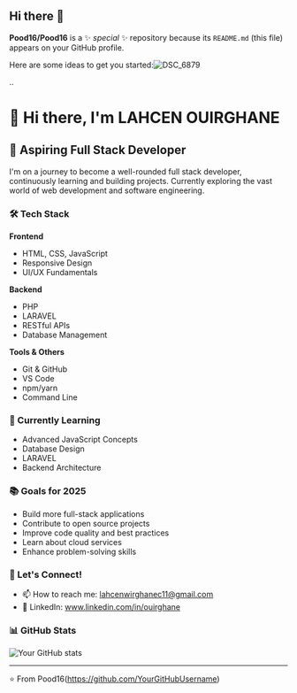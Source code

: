 ## Hi there 👋


**Pood16/Pood16** is a ✨ _special_ ✨ repository because its `README.md` (this file) appears on your GitHub profile.

Here are some ideas to get you started:![DSC_6879](https://github.com/user-attachments/assets/9cb80004-a71a-4b56-be79-73014656ff53)


..
# 👋 Hi there, I'm LAHCEN OUIRGHANE

## 🚀 Aspiring Full Stack Developer

I'm on a journey to become a well-rounded full stack developer, continuously learning and building projects. Currently exploring the vast world of web development and software engineering.

### 🛠️ Tech Stack

**Frontend**
- HTML, CSS, JavaScript
- Responsive Design
- UI/UX Fundamentals

**Backend**
- PHP
- LARAVEL
- RESTful APIs
- Database Management

**Tools & Others**
- Git & GitHub
- VS Code
- npm/yarn
- Command Line

### 🌱 Currently Learning
- Advanced JavaScript Concepts
- Database Design
- LARAVEL
- Backend Architecture

### 📚 Goals for 2025
- Build more full-stack applications
- Contribute to open source projects
- Improve code quality and best practices
- Learn about cloud services
- Enhance problem-solving skills

### 🤝 Let's Connect!
- 📫 How to reach me: lahcenwirghanec11@gmail.com
- 💼 LinkedIn: www.linkedin.com/in/ouirghane

### 📊 GitHub Stats
![Your GitHub stats](https://github-readme-stats.vercel.app/api?username=YourGitHubUsername&show_icons=true&theme=dark)


---
⭐️ From Pood16(https://github.com/YourGitHubUsername)
